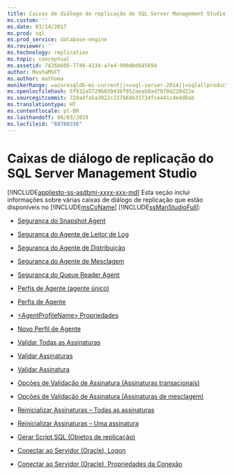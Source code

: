 ```yaml
---
title: Caixas de diálogo de replicação do SQL Server Management Studio | Microsoft Docs
ms.custom: ''
ms.date: 03/14/2017
ms.prod: sql
ms.prod_service: database-engine
ms.reviewer: ''
ms.technology: replication
ms.topic: conceptual
ms.assetid: 7426b605-7749-4134-a7e4-990d0d845694
author: MashaMSFT
ms.author: mathoma
monikerRange: =azuresqldb-mi-current||>=sql-server-2014||=sqlallproducts-allversions
ms.openlocfilehash: 5f932a5729b039436f952aeab8ad78f8d220d22e
ms.sourcegitcommit: 728a4fa5a3022c237b68b31724fce441c4e4d0ab
ms.translationtype: HT
ms.contentlocale: pt-BR
ms.lasthandoff: 08/03/2019
ms.locfileid: "68768336"
---
```

# <a name="sql-server-management-studio-replication-dialog-boxes"></a>Caixas de diálogo de replicação do SQL Server Management Studio
[!INCLUDE[appliesto-ss-asdbmi-xxxx-xxx-md](../../includes/appliesto-ss-asdbmi-xxxx-xxx-md.md)]
  Esta seção inclui informações sobre várias caixas de diálogo de replicação que estão disponíveis no [!INCLUDE[msCoName](../../includes/msconame-md.md)] [!INCLUDE[ssManStudioFull](../../includes/ssmanstudiofull-md.md)]:  
  
-   [Segurança do Snapshot Agent](../../relational-databases/replication/snapshot-agent-security.md)  
  
-   [Segurança do Agente de Leitor de Log](../../relational-databases/replication/log-reader-agent-security.md)  
  
-   [Segurança do Agente de Distribuição](../../relational-databases/replication/distribution-agent-security.md)  
  
-   [Segurança do Agente de Mesclagem](../../relational-databases/replication/merge-agent-security.md)  
  
-   [Segurança do Queue Reader Agent](../../relational-databases/replication/queue-reader-agent-security.md)  
  
-   [Perfis de Agente &#40;agente único&#41;](../../relational-databases/replication/agent-profiles-single-agent.md)  
  
-   [Perfis de Agente](../../relational-databases/replication/agent-profiles.md)  
  
-   [&#60;AgentProfileName&#62; Propriedades](../../relational-databases/replication/agentprofilename-properties.md)  
  
-   [Novo Perfil de Agente](../../relational-databases/replication/new-agent-profile.md)  
  
-   [Validar Todas as Assinaturas](../../relational-databases/replication/validate-all-subscriptions.md)  
  
-   [Validar Assinaturas](../../relational-databases/replication/validate-subscriptions.md)  
  
-   [Validar Assinatura](../../relational-databases/replication/validate-subscription.md)  
  
-   [Opções de Validação de Assinatura &#40;Assinaturas transacionais&#41;](../../relational-databases/replication/subscription-validation-options-transactional-subscriptions.md)  
  
-   [Opções de Validação de Assinatura &#40;Assinaturas de mesclagem&#41;](../../relational-databases/replication/subscription-validation-options-merge-subscriptions.md)  
  
-   [Reinicializar Assinaturas – Todas as assinaturas](../../relational-databases/replication/reinitialize-subscription-s-all-subscriptions.md)  
  
-   [Reinicializar Assinaturas – Uma assinatura](../../relational-databases/replication/reinitialize-subscription-s-one-subscription.md)  
  
-   [Gerar Script SQL &#40;Objetos de replicação&#41;](../../relational-databases/replication/generate-sql-script-replication-objects.md)  
  
-   [Conectar ao Servidor &#40;Oracle&#41;, Logon](../../relational-databases/replication/connect-to-server-oracle-login.md)  
  
-   [Conectar ao Servidor &#40;Oracle&#41;, Propriedades da Conexão](../../relational-databases/replication/connect-to-server-oracle-connection-properties.md)  
  
  
